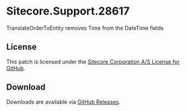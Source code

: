 # Sitecore.Support.28617
TranslateOrderToEntity removes Time from the DateTime fields

## License  
This patch is licensed under the [Sitecore Corporation A/S License for GitHub](https://github.com/sitecoresupport/Sitecore.Support.28617/blob/master/LICENSE).  

## Download  
Downloads are available via [GitHub Releases](https://github.com/sitecoresupport/Sitecore.Support.28617/releases).  
